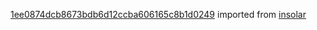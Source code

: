 [1ee0874dcb8673bdb6d12ccba606165c8b1d0249](https://github.com/insolar/insolar/commit/1ee0874dcb8673bdb6d12ccba606165c8b1d0249) imported from [insolar](https://github.com/insolar/insolar)
